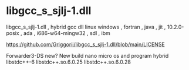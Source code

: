 # libgcc_s_sjlj-1.dll
libgcc_s_sjlj-1.dll , hybrid gcc dll linux windows , fortran , java , jit , 10.2.0-posix , ada , i686-w64-mingw32 , sdl , ibm

https://github.com/Griggorii/libgcc_s_sjlj-1.dll/blob/main/LICENSE

Forwarder3-DS new? New build nano micro os and program hybrid libstdc++-6 libstdc++.so.6.0.25 libstdc++.so.6.0.28 


